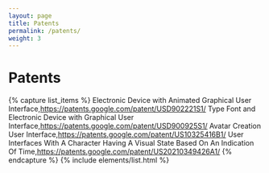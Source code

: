 ```yaml
---
layout: page
title: Patents
permalink: /patents/
weight: 3
---
```


# **Patents**

{% capture list_items %}
Electronic Device with Animated Graphical User Interface,https://patents.google.com/patent/USD902221S1/
Type Font and Electronic Device with Graphical User Interface,https://patents.google.com/patent/USD900925S1/
Avatar Creation User Interface,https://patents.google.com/patent/US10325416B1/
User Interfaces With A Character Having A Visual State Based On An Indication Of Time,https://patents.google.com/patent/US20210349426A1/
{% endcapture %}
{% include elements/list.html %}